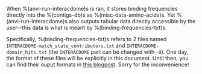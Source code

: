 When %(anvi-run-interacdome)s is ran, it stores binding frequencies directly into the %(contigs-db)s as %(misc-data-amino-acids)s. Yet %(anvi-run-interacdome)s also outputs tabular data directly accessible by the user--this data is what is meant by %(binding-frequencies-txt)s.

Specifically, %(binding-frequencies-txt)s refers to 2 files named `INTERACDOME-match_state_contributors.txt` and `INTERACDOME-domain_hits.txt` (the `INTERACDOME` part can be changed with `-O`). One day, the format of these files will be explicitly in this document. Until then, you can find their ouput formats in [this blogpost](https://merenlab.org/2020/07/22/interacdome/#6-storing-the-per-residue-binding-frequencies-into-the-contigs-database).  Sorry for the inconvenience!
